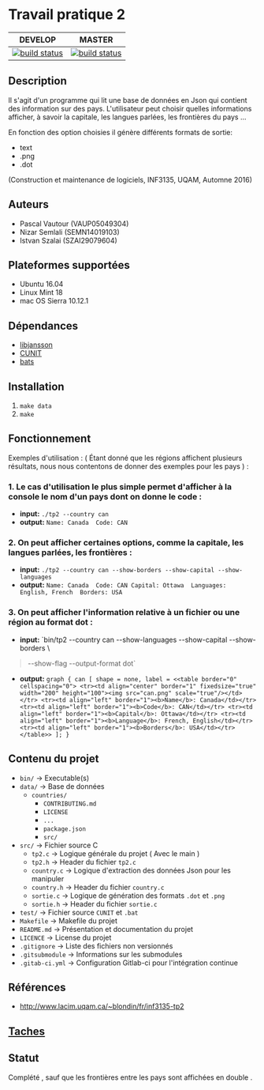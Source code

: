 # Travail pratique 2 

|DEVELOP|MASTER|
|:-------:|:-------:|
|[![build status](https://gitlab.com/ventilooo/inf3135-aut2016-tp2/badges/develop/build.svg)](https://gitlab.com/ventilooo/inf3135-aut2016-tp2/commits/develop)|[![build status](https://gitlab.com/ventilooo/inf3135-aut2016-tp2/badges/master/build.svg)](https://gitlab.com/ventilooo/inf3135-aut2016-tp2/commits/master)|

## Description

Il s'agit d'un programme qui lit une base de données en Json qui contient des information sur des pays.
L'utilisateur peut choisir quelles informations afficher, à savoir la capitale, les langues parlées, les frontières du pays ...


En fonction des option choisies il génère différents formats de sortie:
* text
* .png
* .dot

(Construction et maintenance de logiciels, INF3135, UQAM, Automne 2016)

## Auteurs

- Pascal Vautour (VAUP05049304)
- Nizar Semlali (SEMN14019103)
- Istvan Szalai (SZAI29079604)

## Plateformes supportées

* Ubuntu 16.04
* Linux Mint 18
* mac OS Sierra 10.12.1

## Dépendances

* [libjansson](https://jansson.readthedocs.io/en/2.9/)
* [CUNIT](http://cunit.sourceforge.net/doc/index.html)
* [bats](https://github.com/sstephenson/bats)

## Installation

1. `make data`
2. `make`

## Fonctionnement

Exemples d'utilisation : ( Étant donné que les régions affichent plusieurs résultats, nous nous contentons de donner des exemples pour les pays ) : 

### 1. Le cas d'utilisation le plus simple permet d'afficher à la console le nom d'un pays dont on donne le code :
* **input:** `./tp2 --country can`
* **output:** `Name: Canada 
	Code: CAN`
		 
### 2. On peut afficher certaines options, comme la capitale, les langues parlées, les frontières :

* **input:** `./tp2 --country can --show-borders --show-capital --show-languages`
* **output:**	`Name: Canada 
	Code: CAN
	Capital: Ottawa 
	Languages: English, French 
	Borders: USA`
	
  
		 
### 3. On peut afficher l'information relative à un fichier ou une région au format dot :
* **input:** `bin/tp2 --country can --show-languages --show-capital --show-borders \
> --show-flag --output-format dot`
* **output:** `graph {
    can [
        shape = none,
        label = <<table border="0" cellspacing="0">
            <tr><td align="center" border="1" fixedsize="true" width="200" height="100"><img src="can.png" scale="true"/></td></tr>
            <tr><td align="left" border="1"><b>Name</b>: Canada</td></tr>
            <tr><td align="left" border="1"><b>Code</b>: CAN</td></tr>
            <tr><td align="left" border="1"><b>Capital</b>: Ottawa</td></tr>
            <tr><td align="left" border="1"><b>Language</b>: French, English</td></tr>
            <tr><td align="left" border="1"><b>Borders</b>: USA</td></tr>
        </table>>
    ];
}`

## Contenu du projet

* `bin/` -> Executable(s)
* `data/` -> Base de données
    * `countries/`
        * `CONTRIBUTING.md`
        * `LICENSE`
        * `...`
        * `package.json`
        * `src/`
* `src/` -> Fichier source C
    * `tp2.c` -> Logique générale du projet ( Avec le main ) 
    * `tp2.h` -> Header du fichier `tp2.c`
    * `country.c` -> Logique d'extraction des données Json pour les manipuler
    * `country.h` -> Header du fichier `country.c` 
    * `sortie.c` -> Logique de génération des formats `.dot` et `.png`
    * `sortie.h` -> Header du fichier `sortie.c` 
* `test/` -> Fichier source `CUNIT` et `.bat`
* `Makefile` -> Makefile du projet
* `README.md` -> Présentation et documentation du projet
* `LICENCE` -> License du projet
* `.gitignore` -> Liste des fichiers non versionnés
* `.gitsubmodule` -> Informations sur les submodules
* `.gitab-ci.yml` -> Configuration Gitlab-ci pour l'intégration continue

## Références

* http://www.lacim.uqam.ca/~blondin/fr/inf3135-tp2

## [Taches](https://gitlab.com/ventilooo/inf3135-aut2016-tp2/boards)

## Statut

Complété , sauf que les frontières entre les pays sont affichées en double . 
